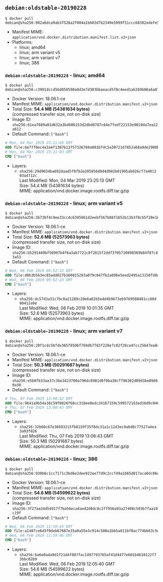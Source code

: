 ## `debian:oldstable-20190228`

```console
$ docker pull debian@sha256:982a6dca9ab3f528a2f084a1bb03d7b2349e5999f51ccc68302adefe56c1e06d
```

-	Manifest MIME: `application/vnd.docker.distribution.manifest.list.v2+json`
-	Platforms:
	-	linux; amd64
	-	linux; arm variant v5
	-	linux; arm variant v7
	-	linux; 386

### `debian:oldstable-20190228` - linux; amd64

```console
$ docker pull debian@sha256:c3991dccd56d058590a0d3e7d303bbaeacd5f0c4eed1ab269b06a6a0774ab432
```

-	Docker Version: 18.06.1-ce
-	Manifest MIME: `application/vnd.docker.distribution.manifest.v2+json`
-	Total Size: **54.4 MB (54381634 bytes)**  
	(compressed transfer size, not on-disk size)
-	Image ID: `sha256:61ea7689a01d632a3bd606153d2dbd0787c64e7fedf22153e9019da7ea22a612`
-	Default Command: `["bash"]`

```dockerfile
# Mon, 04 Mar 2019 23:21:03 GMT
ADD file:6e7770ec4a3a4f1387b13757326769a001bfdc5a30721d7852a68a9de2900b2a in / 
# Mon, 04 Mar 2019 23:21:03 GMT
CMD ["bash"]
```

-	Layers:
	-	`sha256:29d9034ba692daad5f8fb2e205956d0d4d902b01995ab026cf7a401203a4712c`  
		Last Modified: Mon, 04 Mar 2019 23:25:13 GMT  
		Size: 54.4 MB (54381634 bytes)  
		MIME: application/vnd.docker.image.rootfs.diff.tar.gzip

### `debian:oldstable-20190228` - linux; arm variant v5

```console
$ docker pull debian@sha256:3b73bf4c9ee33cc4c6395961d2eebf567b88f1652b13b3f0cb5f20e168936fea
```

-	Docker Version: 18.06.1-ce
-	Manifest MIME: `application/vnd.docker.distribution.manifest.v2+json`
-	Total Size: **52.6 MB (52573963 bytes)**  
	(compressed transfer size, not on-disk size)
-	Image ID: `sha256:b5291449bf56907b4f6a3ab7721c8f2815f2ddf3705710898569b84f87cd3a53`
-	Default Command: `["bash"]`

```dockerfile
# Wed, 06 Feb 2019 09:52:22 GMT
ADD file:d8b3b563ec85add827b160815293a079c047fb2a896e5eed2495a13150fd8da0 in / 
# Wed, 06 Feb 2019 09:52:23 GMT
CMD ["bash"]
```

-	Layers:
	-	`sha256:dc57d3a31c7bc0a21289c20e6a02b5e4d4b9673eb9769508481cc80d00412a9e`  
		Last Modified: Wed, 06 Feb 2019 10:01:35 GMT  
		Size: 52.6 MB (52573963 bytes)  
		MIME: application/vnd.docker.image.rootfs.diff.tar.gzip

### `debian:oldstable-20190228` - linux; arm variant v7

```console
$ docker pull debian@sha256:20f1cdc56fde305f8506f769db7f83f228e7c02f28ca4fcc25647ea84ec21763
```

-	Docker Version: 18.06.1-ce
-	Manifest MIME: `application/vnd.docker.distribution.manifest.v2+json`
-	Total Size: **50.3 MB (50291687 bytes)**  
	(compressed transfer size, not on-disk size)
-	Image ID: `sha256:e5b8fb33aa37c3be3423700a796dc8981d0f0ba38cff96302d89d3be09d60a30`
-	Default Command: `["bash"]`

```dockerfile
# Thu, 07 Feb 2019 13:00:42 GMT
ADD file:9641a9b54a38c59f0826f68cc318ee0edc24167159c599572163ed16d9c040c0 in / 
# Thu, 07 Feb 2019 13:00:43 GMT
CMD ["bash"]
```

-	Layers:
	-	`sha256:32b60c67e36693215fb8159f35f8dc31a1c12d3ec9a6d8c77527a4ea3a93f026`  
		Last Modified: Thu, 07 Feb 2019 13:08:43 GMT  
		Size: 50.3 MB (50291687 bytes)  
		MIME: application/vnd.docker.image.rootfs.diff.tar.gzip

### `debian:oldstable-20190228` - linux; 386

```console
$ docker pull debian@sha256:930b6c1cc7171c3bd6e2dee922ee77d9c2ccf49a1665d017aca0dc06ef356e9e
```

-	Docker Version: 18.06.1-ce
-	Manifest MIME: `application/vnd.docker.distribution.manifest.v2+json`
-	Total Size: **54.6 MB (54599622 bytes)**  
	(compressed transfer size, not on-disk size)
-	Image ID: `sha256:3f27aa34d54917f7ba56eca4aed2d0dc8c2ff956a93a27408c503b7faa10c19f`
-	Default Command: `["bash"]`

```dockerfile
# Wed, 06 Feb 2019 11:59:45 GMT
ADD file:a1407ce6d3f0deb67687e35a0a55e3c914c500a1bb5a811bf0ac774bb63c5e9c in / 
# Wed, 06 Feb 2019 11:59:46 GMT
CMD ["bash"]
```

-	Layers:
	-	`sha256:6a6e0a4a9d1f21d4f087fac1497793765af41d4477e601b4610122f73bbc02b9`  
		Last Modified: Wed, 06 Feb 2019 12:05:40 GMT  
		Size: 54.6 MB (54599622 bytes)  
		MIME: application/vnd.docker.image.rootfs.diff.tar.gzip
